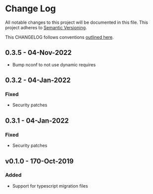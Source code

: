 # Change Log

All notable changes to this project will be documented in this file.
This project adheres to [Semantic Versioning](http://semver.org/).

This CHANGELOG follows conventions [outlined here](http://keepachangelog.com/).

## 0.3.5 - 04-Nov-2022

- Bump nconf to not use dynamic requires

## 0.3.2 - 04-Jan-2022

### Fixed

- Security patches

## 0.3.1 - 04-Jan-2022

### Fixed

- Security patches

## v0.1.0 - 170-Oct-2019

### Added

- Support for typescript migration files
